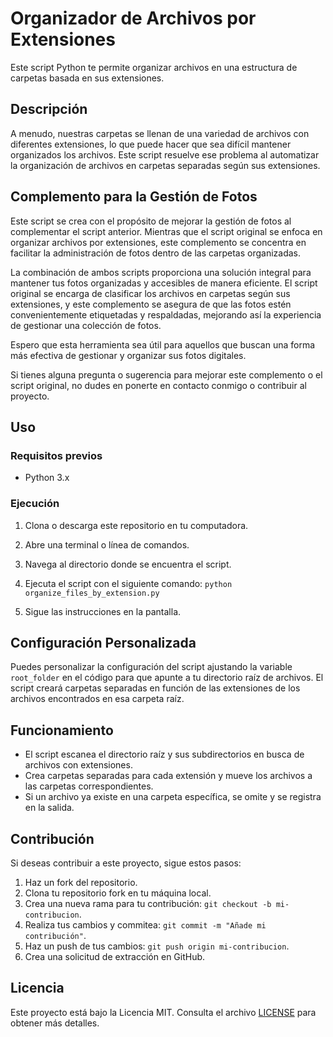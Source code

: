# Organizador de Archivos por Extensiones

Este script Python te permite organizar archivos en una estructura de carpetas basada en sus extensiones.

## Descripción

A menudo, nuestras carpetas se llenan de una variedad de archivos con diferentes extensiones, lo que puede hacer que sea difícil mantener organizados los archivos. Este script resuelve ese problema al automatizar la organización de archivos en carpetas separadas según sus extensiones.

## Complemento para la Gestión de Fotos

Este script se crea con el propósito de mejorar la gestión de fotos al complementar el script anterior. Mientras que el script original se enfoca en organizar archivos por extensiones, este complemento se concentra en facilitar la administración de fotos dentro de las carpetas organizadas.

La combinación de ambos scripts proporciona una solución integral para mantener tus fotos organizadas y accesibles de manera eficiente. El script original se encarga de clasificar los archivos en carpetas según sus extensiones, y este complemento se asegura de que las fotos estén convenientemente etiquetadas y respaldadas, mejorando así la experiencia de gestionar una colección de fotos.

Espero que esta herramienta sea útil para aquellos que buscan una forma más efectiva de gestionar y organizar sus fotos digitales.

Si tienes alguna pregunta o sugerencia para mejorar este complemento o el script original, no dudes en ponerte en contacto conmigo o contribuir al proyecto.


## Uso

### Requisitos previos

- Python 3.x

### Ejecución

1. Clona o descarga este repositorio en tu computadora.
2. Abre una terminal o línea de comandos.
3. Navega al directorio donde se encuentra el script.
4. Ejecuta el script con el siguiente comando:
`python organize_files_by_extension.py`

5. Sigue las instrucciones en la pantalla.

## Configuración Personalizada

Puedes personalizar la configuración del script ajustando la variable `root_folder` en el código para que apunte a tu directorio raíz de archivos. El script creará carpetas separadas en función de las extensiones de los archivos encontrados en esa carpeta raíz.

## Funcionamiento

- El script escanea el directorio raíz y sus subdirectorios en busca de archivos con extensiones.
- Crea carpetas separadas para cada extensión y mueve los archivos a las carpetas correspondientes.
- Si un archivo ya existe en una carpeta específica, se omite y se registra en la salida.

## Contribución

Si deseas contribuir a este proyecto, sigue estos pasos:

1. Haz un fork del repositorio.
2. Clona tu repositorio fork en tu máquina local.
3. Crea una nueva rama para tu contribución: `git checkout -b mi-contribucion`.
4. Realiza tus cambios y commitea: `git commit -m "Añade mi contribución"`.
5. Haz un push de tus cambios: `git push origin mi-contribucion`.
6. Crea una solicitud de extracción en GitHub.

## Licencia

Este proyecto está bajo la Licencia MIT. Consulta el archivo [LICENSE](LICENSE) para obtener más detalles.




